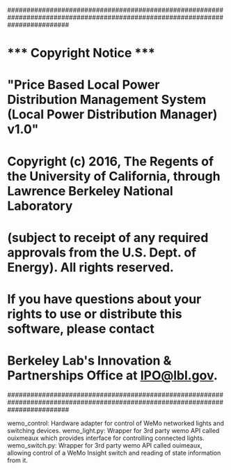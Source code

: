 

################################################################################################################################
# *** Copyright Notice ***
#
# "Price Based Local Power Distribution Management System (Local Power Distribution Manager) v1.0" 
# Copyright (c) 2016, The Regents of the University of California, through Lawrence Berkeley National Laboratory 
# (subject to receipt of any required approvals from the U.S. Dept. of Energy).  All rights reserved.
#
# If you have questions about your rights to use or distribute this software, please contact 
# Berkeley Lab's Innovation & Partnerships Office at  IPO@lbl.gov.
################################################################################################################################

wemo_control:
		Hardware adapter for control of WeMo networked lights and switching devices. 
		wemo_light.py:
			Wrapper for 3rd party wemo API called ouixmeaux which provides interface for controlling connected lights.
		wemo_switch.py:
			Wrapper for 3rd party wemo API called ouimeaux, allowing control of a WeMo Insight switch and reading of state information from it. 			
